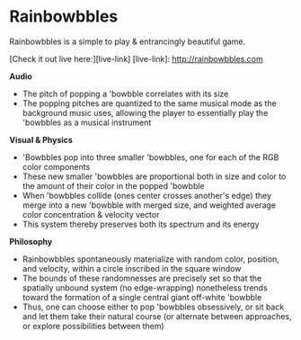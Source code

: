 # Rainbowbbles

Rainbowbbles is a simple to play & entrancingly beautiful game.

[Check it out live here:][live-link]
[live-link]: http://rainbowbbles.com

<b>Audio</b>
- The pitch of popping a 'bowbble correlates with its size
- The popping pitches are quantized to the same musical mode as the background music uses, allowing the player to essentially play the 'bowbbles as a musical instrument

<b>Visual & Physics</b>
- 'Bowbbles pop into three smaller 'bowbbles, one for each of the RGB color components
- These new smaller 'bowbbles are proportional both in size and color to the amount of their color in the popped 'bowbble
- When 'bowbbles collide (ones center crosses another's edge) they merge into a new 'bowbble with merged size, and weighted average color concentration & velocity vector
- This system thereby preserves both its spectrum and its energy

<b>Philosophy</b>
- Rainbowbbles spontaneously materialize with random color, position, and velocity, within a circle inscribed in the square window
- The bounds of these randomnesses are precisely set so that the spatially unbound system (no edge-wrapping) nonetheless trends toward the formation of a single central giant off-white 'bowbble
- Thus, one can choose either to pop 'bowbbles obsessively, or sit back and let them take their natural course (or alternate between approaches, or explore possibilities between them)
